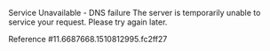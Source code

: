 Service Unavailable - DNS failure The server is temporarily unable to service your request. Please try again later.

Reference #11.6687668.1510812995.fc2ff27